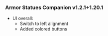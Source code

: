 ### Armor Statues Companion v1.2.1+1.20.1

* UI overall:
  * Switch to left alignment
  * Added colored buttons
